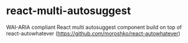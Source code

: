 # react-multi-autosuggest
WAI-ARIA compliant React multi autosuggest component build on top of react-autowhatever (https://github.com/moroshko/react-autowhatever)
